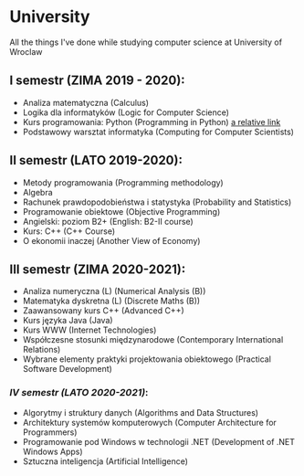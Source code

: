 # University
All the things I've done while studying computer science at University of Wroclaw

## I semestr (ZIMA 2019 - 2020):
* Analiza matematyczna (Calculus) 
* Logika dla informatyków (Logic for Computer Science)
* Kurs programowania: Python (Programming in Python) [a relative link](./Python)
* Podstawowy warsztat informatyka (Computing for Computer Scientists)

## II semestr (LATO 2019-2020):
* Metody programowania (Programming methodology)
* Algebra
* Rachunek prawdopodobieństwa i statystyka (Probability and Statistics)
* Programowanie obiektowe (Objective Programming)
* Angielski: poziom B2+ (English: B2-II course)
* Kurs: C++ (C++ Course)
* O ekonomii inaczej (Another View of Economy)

## III semestr (ZIMA 2020-2021):
* Analiza numeryczna (L) (Numerical Analysis (B))
* Matematyka dyskretna (L) (Discrete Maths (B))
* Zaawansowany kurs C++ (Advanced C++)
* Kurs języka Java (Java)
* Kurs WWW (Internet Technologies)
* Współczesne stosunki międzynarodowe (Contemporary International Relations)
* Wybrane elementy praktyki projektowania obiektowego (Practical Software Development)

### *IV semestr (LATO 2020-2021)*:
* Algorytmy i struktury danych (Algorithms and Data Structures)
* Architektury systemów komputerowych (Computer Architecture for Programmers)
* Programowanie pod Windows w technologii .NET (Development of .NET Windows Apps)
* Sztuczna inteligencja (Artificial Intelligence)
